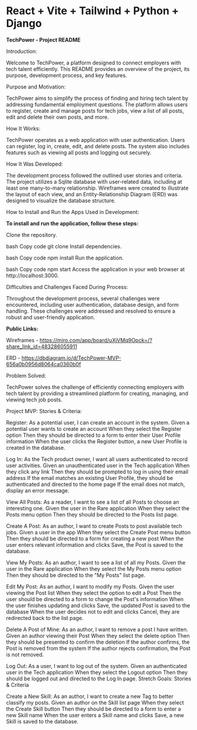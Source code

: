 # React + Vite + Tailwind + Python + Django

**TechPower - Project README**

Introduction:

Welcome to TechPower, a platform designed to connect employers with tech talent efficiently. This README provides an overview of the project, its purpose, development process, and key features.


Purpose and Motivation:

TechPower aims to simplify the process of finding and hiring tech talent by addressing fundamental employment questions. The platform allows users to register, create and manage posts for tech jobs, view a list of all posts, edit and delete their own posts, and more.


How It Works:

TechPower operates as a web application with user authentication. Users can register, log in, create, edit, and delete posts. The system also includes features such as viewing all posts and logging out securely.


How It Was Developed:

The development process followed the outlined user stories and criteria. The project utilizes a Sqlite database with user-related data, including at least one many-to-many relationship. Wireframes were created to illustrate the layout of each view, and an Entity-Relationship Diagram (ERD) was designed to visualize the database structure.


How to Install and Run the Apps Used in Development:

**To install and run the application, follow these steps:**

Clone the repository.

bash
Copy code
git clone <repository-url>
Install dependencies.

bash
Copy code
npm install
Run the application.

bash
Copy code
npm start
Access the application in your web browser at http://localhost:3000.


Difficulties and Challenges Faced During Process:

Throughout the development process, several challenges were encountered, including user authentication, database design, and form handling. These challenges were addressed and resolved to ensure a robust and user-friendly application.

**Public Links:**

Wireframes -  https://miro.com/app/board/uXjVMq9Opck=/?share_link_id=483286055911

ERD - https://dbdiagram.io/d/TechPower-MVP-656a0b0956d8064ca0360b0f

Problem Solved:

TechPower solves the challenge of efficiently connecting employers with tech talent by providing a streamlined platform for creating, managing, and viewing tech job posts.

Project MVP: Stories & Criteria:


Register:
As a potential user, I can create an account in the system.
Given a potential user wants to create an account
When they select the Register option
Then they should be directed to a form to enter their User Profile information
When the user clicks the Register button, a new User Profile is created in the database.

Log In:
As the Tech product owner, I want all users authenticated to record user activities.
Given an unauthenticated user in the Tech application
When they click any link
Then they should be prompted to log in using their email address
If the email matches an existing User Profile, they should be authenticated and directed to the home page
If the email does not match, display an error message.

View All Posts:
As a reader, I want to see a list of all Posts to choose an interesting one.
Given the user in the Rare application
When they select the Posts menu option
Then they should be directed to the Posts list page.

Create A Post:
As an author, I want to create Posts to post available tech jobs.
Given a user in the app
When they select the Create Post menu button
Then they should be directed to a form for creating a new post
When the user enters relevant information and clicks Save, the Post is saved to the database.

View My Posts:
As an author, I want to see a list of all my Posts.
Given the user in the Rare application
When they select the My Posts menu option
Then they should be directed to the "My Posts" list page.

Edit My Post:
As an author, I want to modify my Posts.
Given the user viewing the Post list
When they select the option to edit a Post
Then the user should be directed to a form to change the Post's information
When the user finishes updating and clicks Save, the updated Post is saved to the database
When the user decides not to edit and clicks Cancel, they are redirected back to the list page.

Delete A Post of Mine:
As an author, I want to remove a post I have written.
Given an author viewing their Post
When they select the delete option
Then they should be presented to confirm the deletion
If the author confirms, the Post is removed from the system
If the author rejects confirmation, the Post is not removed.

Log Out:
As a user, I want to log out of the system.
Given an authenticated user in the Tech application
When they select the Logout option
Then they should be logged out and directed to the Log In page.
Stretch Goals: Stories & Criteria

Create a New Skill:
As an author, I want to create a new Tag to better classify my posts.
Given an author on the Skill list page
When they select the Create Skill button
Then they should be directed to a form to enter a new Skill name
When the user enters a Skill name and clicks Save, a new Skill is saved to the database.
